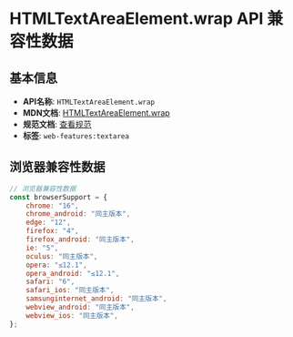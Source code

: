 # HTMLTextAreaElement.wrap API 兼容性数据

## 基本信息

- **API名称**: `HTMLTextAreaElement.wrap`
- **MDN文档**: [HTMLTextAreaElement.wrap](https://developer.mozilla.org/docs/Web/API/HTMLTextAreaElement/wrap)
- **规范文档**: [查看规范](https://html.spec.whatwg.org/multipage/form-elements.html#dom-textarea-wrap)
- **标签**: `web-features:textarea`

## 浏览器兼容性数据

```javascript
// 浏览器兼容性数据
const browserSupport = {
    chrome: "16",
    chrome_android: "同主版本",
    edge: "12",
    firefox: "4",
    firefox_android: "同主版本",
    ie: "5",
    oculus: "同主版本",
    opera: "≤12.1",
    opera_android: "≤12.1",
    safari: "6",
    safari_ios: "同主版本",
    samsunginternet_android: "同主版本",
    webview_android: "同主版本",
    webview_ios: "同主版本",
};

```

